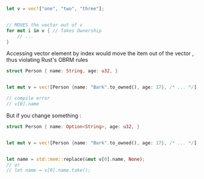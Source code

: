 


```rust
let v = vec!["one", "two", "three"];


// MOVES the vector out of v
for mut i in v { // Takes Ownership
	// ...
}
```



Accessing vector element by index would move the item out of the vector , thus violating Rust's OBRM rules
```rust
struct Person { name: String, age: u32, }


let mut v = vec![Person {name: "Bark".to_owned(), age: 17}, /* ... */];

// compile error
// v[0].name
```

But if you change something :
```rust
struct Person { name: Option<String>, age: u32, }


let mut v = vec![Person {name: "Bark".to_owned(), age: 17}, /* ... */];


let name = std::mem::replace(&mut v[0].name, None);
// or
// let name = v[0].name.take();
```